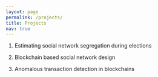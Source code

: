 ```yaml
---
layout: page
permalink: /projects/
title: Projects
nav: true
---
```


1. Estimating social network segregation during elections

2. Blockchain based social network design

3. Anomalous transaction detection in blockchains